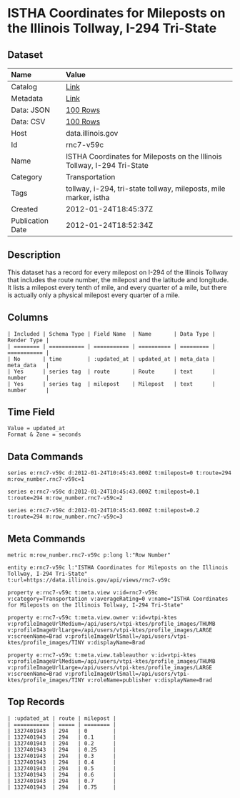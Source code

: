 # ISTHA Coordinates for Mileposts on the Illinois Tollway, I-294 Tri-State

## Dataset

| Name | Value |
| :--- | :---- |
| Catalog | [Link](https://catalog.data.gov/dataset/istha-coordinates-for-mileposts-on-the-illinois-tollway-i-294-tri-state-323c2) |
| Metadata | [Link](https://data.illinois.gov/api/views/rnc7-v59c) |
| Data: JSON | [100 Rows](https://data.illinois.gov/api/views/rnc7-v59c/rows.json?max_rows=100) |
| Data: CSV | [100 Rows](https://data.illinois.gov/api/views/rnc7-v59c/rows.csv?max_rows=100) |
| Host | data.illinois.gov |
| Id | rnc7-v59c |
| Name | ISTHA Coordinates for Mileposts on the Illinois Tollway, I-294 Tri-State |
| Category | Transportation |
| Tags | tollway, i-294, tri-state tollway, mileposts, mile marker, istha |
| Created | 2012-01-24T18:45:37Z |
| Publication Date | 2012-01-24T18:52:34Z |

## Description

This dataset has a record for every milepost on I-294 of the Illinois Tollway that includes the route number, the milepost and the latitude and longitude. It lists a milepost every tenth of mile, and every quarter of a mile, but there is actually only a physical milepost every quarter of a mile.

## Columns

```ls
| Included | Schema Type | Field Name  | Name       | Data Type | Render Type |
| ======== | =========== | =========== | ========== | ========= | =========== |
| No       | time        | :updated_at | updated_at | meta_data | meta_data   |
| Yes      | series tag  | route       | Route      | text      | number      |
| Yes      | series tag  | milepost    | Milepost   | text      | number      |
```

## Time Field

```ls
Value = updated_at
Format & Zone = seconds
```

## Data Commands

```ls
series e:rnc7-v59c d:2012-01-24T10:45:43.000Z t:milepost=0 t:route=294 m:row_number.rnc7-v59c=1

series e:rnc7-v59c d:2012-01-24T10:45:43.000Z t:milepost=0.1 t:route=294 m:row_number.rnc7-v59c=2

series e:rnc7-v59c d:2012-01-24T10:45:43.000Z t:milepost=0.2 t:route=294 m:row_number.rnc7-v59c=3
```

## Meta Commands

```ls
metric m:row_number.rnc7-v59c p:long l:"Row Number"

entity e:rnc7-v59c l:"ISTHA Coordinates for Mileposts on the Illinois Tollway, I-294 Tri-State" t:url=https://data.illinois.gov/api/views/rnc7-v59c

property e:rnc7-v59c t:meta.view v:id=rnc7-v59c v:category=Transportation v:averageRating=0 v:name="ISTHA Coordinates for Mileposts on the Illinois Tollway, I-294 Tri-State"

property e:rnc7-v59c t:meta.view.owner v:id=vtpi-ktes v:profileImageUrlMedium=/api/users/vtpi-ktes/profile_images/THUMB v:profileImageUrlLarge=/api/users/vtpi-ktes/profile_images/LARGE v:screenName=Brad v:profileImageUrlSmall=/api/users/vtpi-ktes/profile_images/TINY v:displayName=Brad

property e:rnc7-v59c t:meta.view.tableauthor v:id=vtpi-ktes v:profileImageUrlMedium=/api/users/vtpi-ktes/profile_images/THUMB v:profileImageUrlLarge=/api/users/vtpi-ktes/profile_images/LARGE v:screenName=Brad v:profileImageUrlSmall=/api/users/vtpi-ktes/profile_images/TINY v:roleName=publisher v:displayName=Brad
```

## Top Records

```ls
| :updated_at | route | milepost | 
| =========== | ===== | ======== | 
| 1327401943  | 294   | 0        | 
| 1327401943  | 294   | 0.1      | 
| 1327401943  | 294   | 0.2      | 
| 1327401943  | 294   | 0.25     | 
| 1327401943  | 294   | 0.3      | 
| 1327401943  | 294   | 0.4      | 
| 1327401943  | 294   | 0.5      | 
| 1327401943  | 294   | 0.6      | 
| 1327401943  | 294   | 0.7      | 
| 1327401943  | 294   | 0.75     | 
```